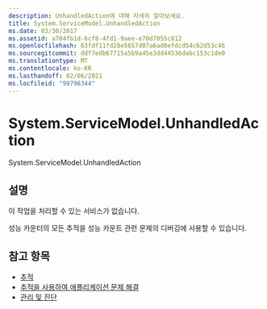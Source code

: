 ```yaml
---
description: UnhandledAction에 대해 자세히 알아보세요.
title: System.ServiceModel.UnhandledAction
ms.date: 03/30/2017
ms.assetid: a704fb1d-6cf8-4fd1-9aee-e70d7055c812
ms.openlocfilehash: 63fdf11fd28e5657d07a6ad8efdcd54c62d53c46
ms.sourcegitcommit: ddf7edb67715a5b9a45e3dd44536dabc153c1de0
ms.translationtype: MT
ms.contentlocale: ko-KR
ms.lasthandoff: 02/06/2021
ms.locfileid: "99798344"
---
```

# <a name="systemservicemodelunhandledaction"></a>System.ServiceModel.UnhandledAction

System.ServiceModel.UnhandledAction  
  
## <a name="description"></a>설명  

 이 작업을 처리할 수 있는 서비스가 없습니다.  
  
 성능 카운터의 모든 추적을 성능 카운트 관련 문제의 디버깅에 사용할 수 있습니다.  
  
## <a name="see-also"></a>참고 항목

- [추적](index.md)
- [추적을 사용하여 애플리케이션 문제 해결](using-tracing-to-troubleshoot-your-application.md)
- [관리 및 진단](../index.md)
